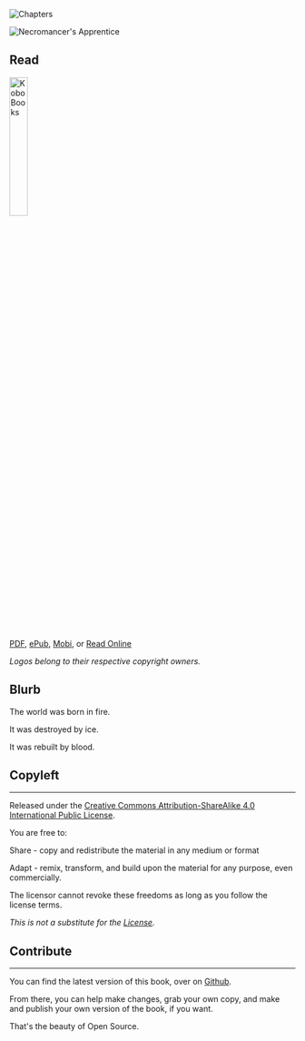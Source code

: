 ![Chapters](https://img.shields.io/badge/Chapters-17%2F20-brightgreen.svg)

![Necromancer's Apprentice](http://necromancersapprentice.shaknaisrael.com/img/frontCover.jpg)

## Read

<a href="http://store.kobobooks.com/en-US/ebook/necromancer-s-apprentice" target="_blank"><img src="https://i.imgur.com/Xpk99ZH.png" alt="KoboBooks" width="25%"></a>

[PDF](https://www.gitbook.com/download/pdf/book/shakna-israel/necromancer-s-apprentice), [ePub](https://www.gitbook.com/download/epub/book/shakna-israel/necromancer-s-apprentice), [Mobi](https://www.gitbook.com/download/mobi/book/shakna-israel/necromancer-s-apprentice), or [Read Online](http://necromancersapprentice.shaknaisrael.com)

*Logos belong to their respective copyright owners.*

## Blurb
The world was born in fire.

It was destroyed by ice.

It was rebuilt by blood.

## Copyleft
----

Released under the [Creative Commons Attribution-ShareAlike 4.0 International Public License](https://creativecommons.org/licenses/by-sa/4.0/legalcode).

You are free to:

Share - copy and redistribute the material in any medium or format

Adapt - remix, transform, and build upon the material for any purpose, even commercially.

The licensor cannot revoke these freedoms as long as you follow the license terms.

*This is not a substitute for the [License](https://creativecommons.org/licenses/by-sa/4.0/legalcode).*

## Contribute
----

You can find the latest version of this book, over on [Github](https://github.com/shakna-israel/NecromancersApprentice).

From there, you can help make changes, grab your own copy, and make and publish your own version of the book, if you want.

That's the beauty of Open Source.

